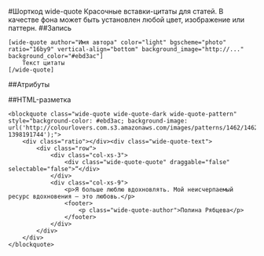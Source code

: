 #Шорткод wide-quote
Красочные вставки-цитаты для статей. В качестве фона может быть установлен любой цвет, изображение или паттерн.
##Запись
```
[wide-quote author="Имя автора" color="light" bgscheme="photo" ratio="16by9" vertical-align="bottom" background_image="http://..." background_color="#ebd3ac"]
	Текст цитаты
[/wide-quote]
```
##Атрибуты

##HTML-разметка
```
<blockquote class="wide-quote wide-quote-dark wide-quote-pattern"  style="background-color: #ebd3ac; background-image: url('http://colourlovers.com.s3.amazonaws.com/images/patterns/1462/1462099.png?1398191744');">
	<div class="ratio"></div><div class="wide-quote-text">
		<div class="row">
			<div class="col-xs-3">
				<div class="wide-quote-quote" draggable="false" selectable="false">“</div>
			</div>
			<div class="col-xs-9">
				<p>Я больше люблю вдохновлять. Мой неисчерпаемый ресурс вдохновения – это любовь.</p>
				<footer>
					<p class="wide-quote-author">Полина Рябцева</p>
				</footer>
			</div>
		</div>
	</div>
</blockquote>
```